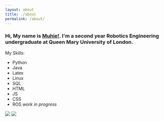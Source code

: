 ```yaml
---
layout: about
title: ./about
permalink: /about/
---
```


### Hi, My name is [Muhie!](https://muhie.xyz). I'm a second year Robotics Engineering undergraduate at Queen Mary University of London. 


My Skills:
- Python
- Java
- Latex
- Linux
- SQL
- HTML 
- JS
- CSS
- ROS *work in progress*



 
 
<img src="https://github-readme-stats.vercel.app/api?username=Muhie&show_icons=true&hide_border=false&theme=jolly&count_private=true&include_all_commits=true">
<img src="https://github-readme-stats.vercel.app/api/top-langs/?username=Muhie&show_icons=true&hide_border=false&theme=jolly&count_private=true&include_all_commits=true&layout=compact">


